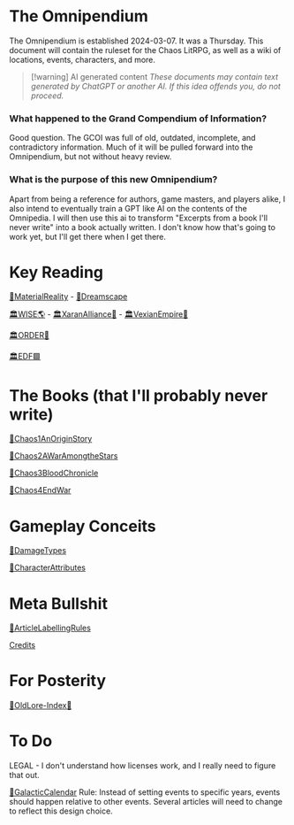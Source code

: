 # The Omnipendium
The Omnipendium is established 2024-03-07. It was a Thursday. This document will contain the ruleset for the Chaos LitRPG, as well as a wiki of locations, events, characters, and more.

> [!warning] AI generated content
> *These documents may contain text generated by ChatGPT or another AI. If this idea offends you, do not proceed.*


### What happened to the Grand Compendium of Information?
Good question. The GCOI was full of old, outdated, incomplete, and contradictory information. Much of it will be pulled forward into the Omnipendium, but not without heavy review.

### What is the purpose of this new Omnipendium?

Apart from being a reference for authors, game masters, and players alike, I also intend to eventually train a GPT like AI on the contents of the Omnipedia. I will then use this ai to transform "Excerpts from a book I'll never write" into a book actually written. I don't know how that's going to work yet, but I'll get there when I get there.

# Key Reading
[🌌MaterialReality](🌌MaterialReality.md) - [🌌Dreamscape](🌌Dreamscape.md)

[🏛WISE🌎](🏛WISE🌎.md) - [🏛XaranAlliance🔺](🏛XaranAlliance🔺.md) - [🏛VexianEmpire🔷](🏛VexianEmpire🔷.md)

[🏛ORDER🔻](🏛ORDER🔻.md)

[🏛EDF🟩](🏛EDF🟩.md)

# The Books (that I'll probably never write)
[📕Chaos1AnOriginStory](📕Chaos1AnOriginStory.md)

[📕Chaos2AWarAmongtheStars](📕Chaos2AWarAmongtheStars.md)

[📕Chaos3BloodChronicle](📕Chaos3BloodChronicle.md)

[📕Chaos4EndWar](📕Chaos4EndWar.md)

# Gameplay Conceits
[📄DamageTypes](📄DamageTypes.md)

[📄CharacterAttributes](📄CharacterAttributes.md)

# Meta Bullshit
[📄ArticleLabellingRules](📄ArticleLabellingRules.md)

[Credits](Credits)

# For Posterity
[📜OldLore-Index📜](OldLore/📜OldLore-Index📜.md)

# To Do
LEGAL - I don't understand how licenses work, and I really need to figure that out.

[📅GalacticCalendar](📅GalacticCalendar.md) Rule: Instead of setting events to specific years, events should happen relative to other events. Several articles will need to change to reflect this design choice.
